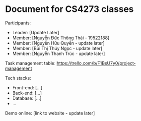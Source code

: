 # Document for CS4273 classes

Participants:

- Leader: [Update Later]
- Member: [Nguyễn Đức Thông Thái - 19522188]
- Member: [Nguyễn Hữu Quyến - update later]
- Member: [Bùi Thị Thúy Ngọc - update later]
- Member: [Nguyễn Thanh Trúc - update later]


Task management table: https://trello.com/b/F1BsU7y0/project-management


Tech stacks:

- Front-end: [...]
- Back-end: [...]
- Database: [...]
- ...

Demo online: [link to website - update later]

